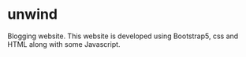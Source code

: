 # unwind
Blogging website.
This website is developed using Bootstrap5, css and HTML along with some Javascript.
